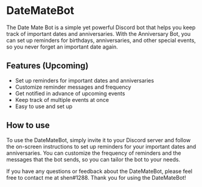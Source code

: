 # DateMateBot
The Date Mate Bot is a simple yet powerful Discord bot that helps you keep track of important dates and anniversaries. With the Anniversary Bot, you can set up reminders for birthdays, anniversaries, and other special events, so you never forget an important date again.

## Features (Upcoming)
- Set up reminders for important dates and anniversaries
- Customize reminder messages and frequency
- Get notified in advance of upcoming events
- Keep track of multiple events at once
- Easy to use and set up

## How to use
To use the DateMateBot, simply invite it to your Discord server and follow the on-screen instructions to set up reminders for your important dates and anniversaries. You can customize the frequency of reminders and the messages that the bot sends, so you can tailor the bot to your needs.

If you have any questions or feedback about the DateMateBot, please feel free to contact me at shen#1288. Thank you for using the DateMateBot!
